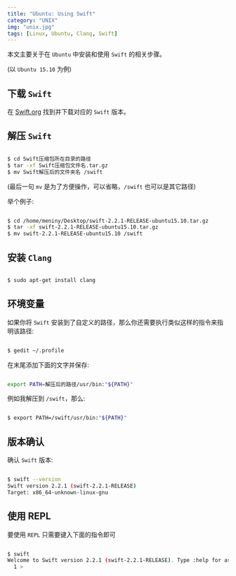 ```yaml
---
title: "Ubuntu: Using Swift"
category: "UNIX"
img: "unix.jpg"
tags: [Linux, Ubuntu, Clang, Swift]
---
```

本文主要关于在 `Ubuntu` 中安装和使用 `Swift` 的相关步骤。

(以 `Ubuntu 15.10` 为例)

## 下载 `Swift`

在 [Swift.org](https://swift.org/download/#releases) 找到并下载对应的 `Swift` 版本。

## 解压 `Swift`

```sh

$ cd Swift压缩包所在目录的路径
$ tar -xf Swift压缩包文件名.tar.gz
$ mv Swift解压后的文件夹名 /swift

```


(最后一句 `mv` 是为了方便操作，可以省略，`/swift` 也可以是其它路径)

举个例子:

```sh

$ cd /home/meniny/Desktop/swift-2.2.1-RELEASE-ubuntu15.10.tar.gz
$ tar -xf swift-2.2.1-RELEASE-ubuntu15.10.tar.gz
$ mv swift-2.2.1-RELEASE-ubuntu15.10 /swift

```


## 安装 `Clang`

```sh

$ sudo apt-get install clang

```


## 环境变量

如果你将 `Swift` 安装到了自定义的路径，那么你还需要执行类似这样的指令来指明该路径:

```sh

$ gedit ~/.profile

```


在末尾添加下面的文字并保存:

```sh

export PATH=解压后的路径/usr/bin:"${PATH}"

```


例如我解压到 `/swift`，那么:

```sh

$ export PATH=/swift/usr/bin:"${PATH}"

```


## 版本确认

确认 `Swift` 版本:

```sh

$ swift --version
Swift version 2.2.1 (swift-2.2.1-RELEASE)
Target: x86_64-unknown-linux-gnu

```


## 使用 REPL

要使用 `REPL` 只需要键入下面的指令即可

```sh

$ swift
Welcome to Swift version 2.2.1 (swift-2.2.1-RELEASE). Type :help for assistance.
  1 >

```




